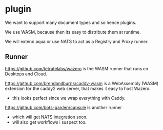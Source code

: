# plugin

We want to support many document types and so hence plugins.

We use WASM, because then its easy to distribute them at runtime.

We will extend aqua or use NATS to act as a Registry and Proxy runner.

## Runner

https://github.com/tetratelabs/wazero is the WASM runner that runs on Desktops and Cloud.

https://github.com/brendandburns/caddy-wasm is a WebAssembly (WASM) extension for the caddy2 web server, that makes it easy to host Wazero.

- this looks perfect since we wrap everything with Caddy.

https://github.com/bots-garden/capsule is another runner

- which will get NATS integration soon.
- will also get workflows i suspect too.

